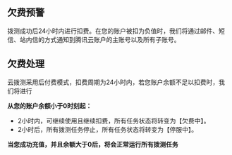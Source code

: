 ## 欠费预警

拨测成功后24小时内进行扣费。在您的账户被扣为负值时，我们将通过邮件、短信、站内信的方式通知到腾讯云账户的主账号以及所有子账号。

## 欠费处理

云拨测采用后付费模式，扣费周期为24小时内，若您账户余额不足以扣费时，我们将进行

**从您的账户余额小于0时刻起：**

- 2小时内，可继续使用且继续扣费，所有任务状态将转变为【欠费中】。
- 2小时后，所有拨测任务停止，所有任务状态将转变为【停服中】。

**当您成功充值，并且余额大于0后，将会正常运行所有拨测任务**